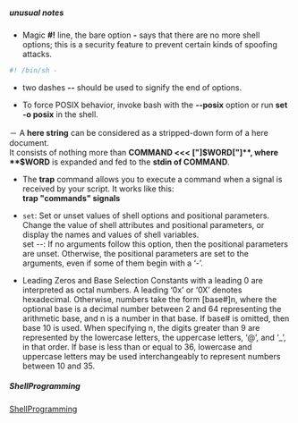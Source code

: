 ##### unusual notes  
- Magic **#!** line, the bare option **-** says that there are no more shell options; this is a security feature to prevent certain kinds of spoofing attacks.  
```sh
#! /bin/sh -  
```

- two dashes **--**  should be used to signify the end of options.  

- To force POSIX behavior, invoke bash with the **--posix** option or run **set -o posix** in the shell.  

－ A **here string** can be considered as a stripped-down form of a here document.  
It consists of nothing more than **COMMAND <<< ["]$WORD["]**,
where **$WORD** is expanded and fed to the **stdin of COMMAND**.

- The **trap** command allows you to execute a command when a signal is received by your script. It works like this:  
**trap "commands" signals**  

- `set`: Set or unset values of shell options and positional parameters. Change the value of shell attributes and positional parameters, or display the names and values of shell variables.  
set --: If no arguments follow this option, then the positional parameters are unset. Otherwise, the positional parameters are set to the arguments, even if some of them begin with a ‘-’.  

- Leading Zeros and Base Selection
Constants with a leading 0 are interpreted as octal numbers. A leading ‘0x’ or ‘0X’ denotes hexadecimal. Otherwise, numbers take the form [base#]n, where the optional base is a decimal number between 2 and 64 representing the arithmetic base, and n is a number in that base. If base# is omitted, then base 10 is used. When specifying n, the digits greater than 9 are represented by the lowercase letters, the uppercase letters, ‘@’, and ‘_’, in that order. If base is less than or equal to 36, lowercase and uppercase letters may be used interchangeably to represent numbers between 10 and 35.

##### ShellProgramming  
[ShellProgramming](./ShellProgramming.HTM)  



